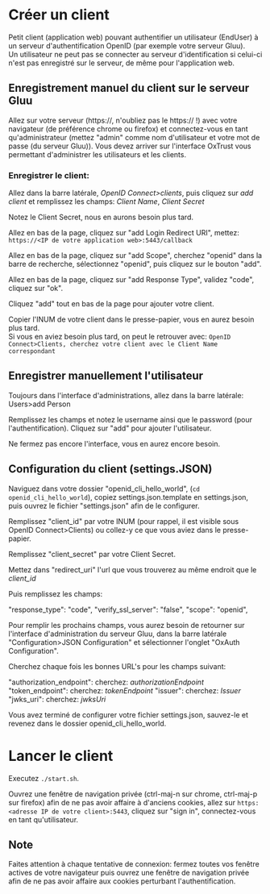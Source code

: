 # Créer un client
Petit client (application web) pouvant authentifier un utilisateur (EndUser) à un serveur d'authentification OpenID (par exemple votre serveur Gluu).<br>
Un utilisateur ne peut pas se connecter au serveur d'identification si celui-ci n'est pas enregistré sur le serveur, de même pour l'application web.

## Enregistrement manuel du client sur le serveur Gluu
Allez sur votre serveur (https://<your server IP adress>, n'oubliez pas le https:// !) avec votre navigateur (de préférence chrome ou firefox) et connectez-vous en tant qu'administrateur (mettez "admin" comme nom d'utilisateur et votre mot de passe (du serveur Gluu)). Vous devez arriver sur l'interface OxTrust vous permettant d'administrer les utilisateurs et les clients.

### Enregistrer le client:
Allez dans la barre latérale, *OpenID Connect>clients*, puis cliquez sur *add client* et remplissez les champs: *Client Name*, *Client Secret*

Notez le Client Secret, nous en aurons besoin plus tard.

Allez en bas de la page, cliquez sur "add Login Redirect URI", mettez: `https://<IP de votre application web>:5443/callback` 

Allez en bas de la page, cliquez sur "add Scope", cherchez "openid" dans la barre de recherche, sélectionnez "openid", puis cliquez sur  le bouton "add".

Allez en bas de la page, cliquez sur "add Response Type", validez "code", cliquez sur "ok".

Cliquez "add" tout en bas de la page pour ajouter votre client. 

Copier l'INUM de votre client dans le presse-papier, vous en aurez besoin plus tard.<br>
Si vous en aviez besoin plus tard, on peut le retrouver avec:
```OpenID Connect>Clients, cherchez votre client avec le Client Name correspondant```

## Enregistrer manuellement l'utilisateur
Toujours dans l'interface d'administrations, allez dans la barre latérale: Users>add Person

Remplissez les champs et notez le username ainsi que le password (pour l'authentification). Cliquez sur "add" pour ajouter l'utilisateur.

Ne fermez pas encore l'interface, vous en aurez encore besoin.

## Configuration du client (settings.JSON)
Naviguez dans votre dossier "openid_cli_hello_world", (`cd openid_cli_hello_world`), copiez settings.json.template en settings.json, puis ouvrez le fichier "settings.json" afin de le configurer.

Remplissez "client_id" par votre INUM (pour rappel, il est visible sous OpenID Connect>Clients) ou collez-y ce que vous aviez dans le presse-papier.

Remplissez "client_secret" par votre Client Secret.

Mettez dans "redirect_uri" l'url que vous trouverez au même endroit que le *client_id*

Puis remplissez les champs:

 "response_type": "code",
  "verify_ssl_server": "false",
  "scope": "openid",
  
Pour remplir les prochains champs, vous aurez besoin de retourner sur l'interface d'administration du serveur Gluu, dans la barre latérale "Configuration>JSON Configuration" et sélectionner l'onglet "OxAuth Configuration".

Cherchez chaque fois les bonnes URL's pour les champs suivant:

"authorization_endpoint": cherchez: *authorizationEndpoint*
"token_endpoint": cherchez: *tokenEndpoint*
"issuer": cherchez: *Issuer*
"jwks_uri": cherchez: *jwksUri*

Vous avez terminé de configurer votre fichier settings.json, sauvez-le et revenez dans le dossier openid_cli_hello_world.

# Lancer le client
Executez `./start.sh`.

Ouvrez une fenêtre de navigation privée (ctrl-maj-n sur chrome, ctrl-maj-p sur firefox) afin de ne pas avoir affaire à d'anciens cookies, allez sur `https:<adresse IP de votre client>:5443`, cliquez sur "sign in", connectez-vous en tant qu'utilisateur.

## Note
Faites attention à chaque tentative de connexion: fermez toutes vos fenêtre actives de votre navigateur puis ouvrez une fenêtre de navigation privée afin de ne pas avoir affaire aux cookies perturbant l'authentification.
